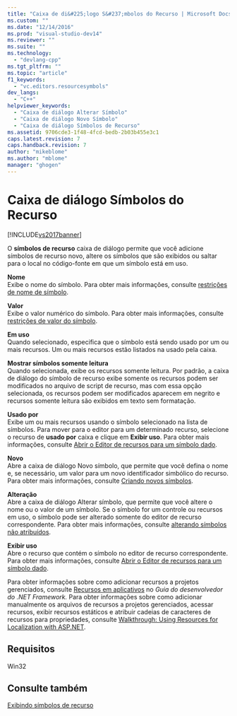 ```yaml
---
title: "Caixa de di&#225;logo S&#237;mbolos do Recurso | Microsoft Docs"
ms.custom: ""
ms.date: "12/14/2016"
ms.prod: "visual-studio-dev14"
ms.reviewer: ""
ms.suite: ""
ms.technology: 
  - "devlang-cpp"
ms.tgt_pltfrm: ""
ms.topic: "article"
f1_keywords: 
  - "vc.editors.resourcesymbols"
dev_langs: 
  - "C++"
helpviewer_keywords: 
  - "Caixa de diálogo Alterar Símbolo"
  - "Caixa de diálogo Novo Símbolo"
  - "Caixa de diálogo Símbolos de Recurso"
ms.assetid: 9706cde3-1f48-4fcd-bedb-2b03b455e3c1
caps.latest.revision: 7
caps.handback.revision: 7
author: "mikeblome"
ms.author: "mblome"
manager: "ghogen"
---
```

# Caixa de di&#225;logo S&#237;mbolos do Recurso
[!INCLUDE[vs2017banner](../assembler/inline/includes/vs2017banner.md)]

O **símbolos de recurso** caixa de diálogo permite que você adicione símbolos de recurso novo, altere os símbolos que são exibidos ou saltar para o local no código\-fonte em que um símbolo está em uso.  
  
 **Nome**  
 Exibe o nome do símbolo.  Para obter mais informações, consulte [restrições de nome de símbolo](../windows/symbol-name-restrictions.md).  
  
 **Valor**  
 Exibe o valor numérico do símbolo.  Para obter mais informações, consulte [restrições de valor do símbolo](../Topic/Symbol%20Value%20Restrictions.md).  
  
 **Em uso**  
 Quando selecionado, especifica que o símbolo está sendo usado por um ou mais recursos.  Um ou mais recursos estão listados na usado pela caixa.  
  
 **Mostrar símbolos somente leitura**  
 Quando selecionada, exibe os recursos somente leitura.  Por padrão, a caixa de diálogo do símbolo de recurso exibe somente os recursos podem ser modificados no arquivo de script de recurso, mas com essa opção selecionada, os recursos podem ser modificados aparecem em negrito e recursos somente leitura são exibidos em texto sem formatação.  
  
 **Usado por**  
 Exibe um ou mais recursos usando o símbolo selecionado na lista de símbolos.  Para mover para o editor para um determinado recurso, selecione o recurso de **usado por** caixa e clique em **Exibir uso**.  Para obter mais informações, consulte [Abrir o Editor de recursos para um símbolo dado](../Topic/Opening%20the%20Resource%20Editor%20for%20a%20Given%20Symbol.md).  
  
 **Novo**  
 Abre a caixa de diálogo Novo símbolo, que permite que você defina o nome e, se necessário, um valor para um novo identificador simbólico do recurso.  Para obter mais informações, consulte [Criando novos símbolos](../windows/creating-new-symbols.md).  
  
 **Alteração**  
 Abre a caixa de diálogo Alterar símbolo, que permite que você altere o nome ou o valor de um símbolo.  Se o símbolo for um controle ou recursos em uso, o símbolo pode ser alterado somente do editor de recurso correspondente.  Para obter mais informações, consulte [alterando símbolos não atribuídos](../Topic/Changing%20Unassigned%20Symbols.md).  
  
 **Exibir uso**  
 Abre o recurso que contém o símbolo no editor de recurso correspondente.  Para obter mais informações, consulte [Abrir o Editor de recursos para um símbolo dado](../Topic/Opening%20the%20Resource%20Editor%20for%20a%20Given%20Symbol.md).  
  
 Para obter informações sobre como adicionar recursos a projetos gerenciados, consulte [Recursos em aplicativos](../Topic/Resources%20in%20Desktop%20Apps.md) no *Guia do desenvolvedor do .NET Framework.* Para obter informações sobre como adicionar manualmente os arquivos de recursos a projetos gerenciados, acessar recursos, exibir recursos estáticos e atribuir cadeias de caracteres de recursos para propriedades, consulte [Walkthrough: Using Resources for Localization with ASP.NET](../Topic/Walkthrough:%20Using%20Resources%20for%20Localization%20with%20ASP.NET.md).  
  
## Requisitos  
 Win32  
  
## Consulte também  
 [Exibindo símbolos de recurso](../windows/viewing-resource-symbols.md)